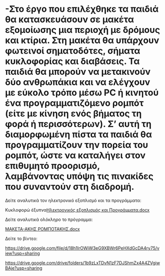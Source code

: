 # -Στο έργο που επιλέχθηκε τα παιδιά θα κατασκευάσουν σε μακέτα εξομοίωσης μια περιοχή με δρόμους και κτίρια. Στη μακέτα θα υπάρχουν φωτεινοί σηματοδότες, σήματα κυκλοφορίας και διαβάσεις. Τα παιδιά θα μπορούν να μετακινούν δύο ανθρωπάκια και να ελέγχουν με εύκολο τρόπο μέσω PC ή κινητού ένα προγραμματιζόμενο ρομπότ (είτε με κίνηση ενός βήματος τη φορά ή περισσότερων). Σ’ αυτή τη διαμορφωμένη πίστα τα παιδιά θα προγραμματίζουν την πορεία του ρομπότ, ώστε να καταλήγει στον επιθυμητό προορισμό, λαμβάνοντας υπόψη τις πινακίδες που συναντούν στη διαδρομή. 
Δείτε αναλυτικά τον ηλεκτρονικό εξοπλισμό και τα προγράμματα:

Κυκλοφορώ έξυπνα[Ηλεκτρονικός εξοπλισμός και Προγράμματα.docx](https://github.com/tosxoleio-mou/-/files/7115445/default.docx)

Δείτε αναλυτικά ολόκληρο το πρόγραμμα:

[ΜΑΚΕΤΑ-ΑΚΗΣ ΡΟΜΠΟΤΑΚΗΣ.docx](https://github.com/tosxoleio-mou/-/files/7115443/-.docx)

Δείτε το βίντεο:


https://drive.google.com/file/d/18h1IrOWiW3eG9XBWr6PeHXdGcDA4ry75/view?usp=sharing


https://drive.google.com/drive/folders/1b9zLxTDvN1zF7DJShmZx4A4ZVgiwBAje?usp=sharing
